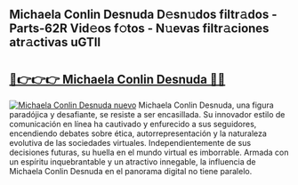 ## Michaela Conlin Desnuda D𝚎sn𝚞dos filtr𝚊dos - Parts-62R Vid𝚎os f𝚘tos - N𝚞evas filtr𝚊ciones atr𝚊ctivas uGTll

# <h2><a href="http://mbcgy44.tromn.icu/?c=Michaela+Conlin+Desnuda">🔗👉👉👉 Michaela Conlin Desnuda 🔗🔗</a></h2>

[![Michaela Conlin Desnuda nuevo](https://i.imgur.com/pEAQMta.gif)](http://mbcgy44.tromn.icu/?c=Michaela+Conlin+Desnuda)
Michaela Conlin Desnuda, una figura paradójica y desafiante, se resiste a ser encasillada. Su innovador estilo de comunicación en línea ha cautivado y enfurecido a sus seguidores, encendiendo debates sobre ética, autorrepresentación y la naturaleza evolutiva de las sociedades virtuales. Independientemente de sus decisiones futuras, su huella en el mundo virtual es imborrable. Armada con un espíritu inquebrantable y un atractivo innegable, la influencia de Michaela Conlin Desnuda en el panorama digital no tiene paralelo.
